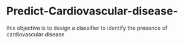 # Predict-Cardiovascular-disease-
this objective is to design a classifier to identify the presence of cardiovascular disease
